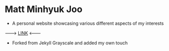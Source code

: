 # Matt Minhyuk Joo

- A personal website showcasing various different aspects of my interests


---> [LINK](mattjoo.com) <---

- Forked from Jekyll Grayscale and added my own touch
